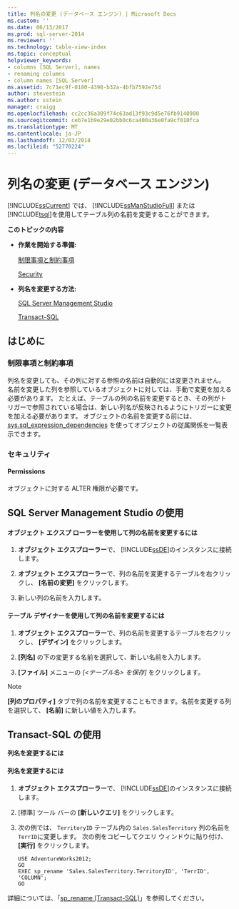 ```yaml
---
title: 列名の変更 (データベース エンジン) | Microsoft Docs
ms.custom: ''
ms.date: 06/13/2017
ms.prod: sql-server-2014
ms.reviewer: ''
ms.technology: table-view-index
ms.topic: conceptual
helpviewer_keywords:
- columns [SQL Server], names
- renaming columns
- column names [SQL Server]
ms.assetid: 7c71ec9f-0180-4398-b32a-4bfb7592e75d
author: stevestein
ms.author: sstein
manager: craigg
ms.openlocfilehash: cc2cc36a309f74c63ad13f93c9d5e76fb9140900
ms.sourcegitcommit: ceb7e1b9e29e02bb0c6ca400a36e0fa9cf010fca
ms.translationtype: MT
ms.contentlocale: ja-JP
ms.lasthandoff: 12/03/2018
ms.locfileid: "52770224"
---
```

# <a name="rename-columns-database-engine"></a>列名の変更 (データベース エンジン)
  [!INCLUDE[ssCurrent](../../includes/sscurrent-md.md)] では、 [!INCLUDE[ssManStudioFull](../../includes/ssmanstudiofull-md.md)] または [!INCLUDE[tsql](../../includes/tsql-md.md)]を使用してテーブル列の名前を変更することができます。  
  
 **このトピックの内容**  
  
-   **作業を開始する準備:**  
  
     [制限事項と制約事項](#Restrictions)  
  
     [Security](#Security)  
  
-   **列名を変更する方法:**  
  
     [SQL Server Management Studio](#SSMSProcedure)  
  
     [Transact-SQL](#TsqlProcedure)  
  
##  <a name="BeforeYouBegin"></a> はじめに  
  
###  <a name="Restrictions"></a> 制限事項と制約事項  
 列名を変更しても、その列に対する参照の名前は自動的には変更されません。 名前を変更した列を参照しているオブジェクトに対しては、手動で変更を加える必要があります。 たとえば、テーブルの列の名前を変更するとき、その列がトリガーで参照されている場合は、新しい列名が反映されるようにトリガーに変更を加える必要があります。 オブジェクトの名前を変更する前には、 [sys.sql_expression_dependencies](/sql/relational-databases/system-catalog-views/sys-sql-expression-dependencies-transact-sql) を使ってオブジェクトの従属関係を一覧表示できます。  
  
###  <a name="Security"></a> セキュリティ  
  
####  <a name="Permissions"></a> Permissions  
 オブジェクトに対する ALTER 権限が必要です。  
  
##  <a name="SSMSProcedure"></a> SQL Server Management Studio の使用  
  
#### <a name="to-rename-a-column-using-object-explorer"></a>オブジェクト エクスプ ローラーを使用して列の名前を変更するには  
  
1.  **オブジェクト エクスプローラー**で、 [!INCLUDE[ssDE](../../includes/ssde-md.md)]のインスタンスに接続します。  
  
2.  **オブジェクト エクスプローラー**で、列の名前を変更するテーブルを右クリックし、 **[名前の変更]** をクリックします。  
  
3.  新しい列の名前を入力します。  
  
#### <a name="to-rename-a-column-using-table-designer"></a>テーブル デザイナーを使用して列の名前を変更するには  
  
1.  **オブジェクト エクスプローラー**で、列の名前を変更するテーブルを右クリックし、 **[デザイン]** をクリックします。  
  
2.  **[列名]** の下の変更する名前を選択して、新しい名前を入力します。  
  
3.  **[ファイル]** メニューの *[<テーブル名> を保存]* をクリックします。  
  
> [!NOTE]  
>  **[列のプロパティ]** タブで列の名前を変更することもできます。名前を変更する列を選択して、 **[名前]** に新しい値を入力します。  
  
##  <a name="TsqlProcedure"></a> Transact-SQL の使用  
 **列名を変更するには**  
  
#### <a name="to-rename-a-column"></a>列名を変更するには  
  
1.  **オブジェクト エクスプローラー**で、 [!INCLUDE[ssDE](../../includes/ssde-md.md)]のインスタンスに接続します。  
  
2.  [標準] ツール バーの **[新しいクエリ]** をクリックします。  
  
3.  次の例では、 `TerritoryID` テーブル内の `Sales.SalesTerritory` 列の名前を `TerrID`に変更します。 次の例をコピーしてクエリ ウィンドウに貼り付け、 **[実行]** をクリックします。  
  
    ```  
    USE AdventureWorks2012;  
    GO  
    EXEC sp_rename 'Sales.SalesTerritory.TerritoryID', 'TerrID', 'COLUMN';  
    GO  
    ```  
  
 詳細については、「[sp_rename &#40;Transact-SQL&#41;](/sql/relational-databases/system-stored-procedures/sp-rename-transact-sql)」を参照してください。  
  
  
